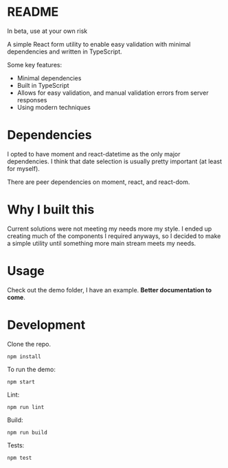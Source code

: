 # README #

In beta, use at your own risk

A simple React form utility to enable easy validation with minimal dependencies and written in TypeScript.

Some key features:
- Minimal dependencies
- Built in TypeScript
- Allows for easy validation, and manual validation errors from server responses
- Using modern techniques

# Dependencies

I opted to have moment and react-datetime as the only major dependencies. I think that date selection is usually pretty important (at least for myself).

There are peer dependencies on moment, react, and react-dom.

# Why I built this

Current solutions were not meeting my needs more my style. I ended up creating much of the components I required anyways, so I decided to make a simple utility until something more main stream meets my needs.

# Usage

Check out the demo folder, I have an example. **Better documentation to come**.

# Development

Clone the repo.

```
npm install
```

To run the demo:

```
npm start
```

Lint:

```
npm run lint
```

Build:

```
npm run build
```

Tests:

```
npm test
```
